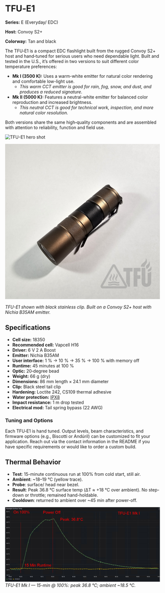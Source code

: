 # TFU‑E1

**Series:** E (Everyday/ EDC)

**Host:** Convoy S2+

**Colorway:** Tan and black

The TFU‑E1 is a compact EDC flashlight built from the rugged Convoy S2+ host and hand‑tuned for serious users who need dependable light.  Built and tested in the U.S., it’s offered in two versions to suit different color temperature preferences:
- **Mk I (3500 K):** Uses a warm-white emitter for natural color rendering and comfortable low-light use.
  - *This warm CCT emitter is good for rain, fog, snow, and dust, and produces a reduced signature.*
- **Mk II (5000 K):** Features a neutral-white emitter for balanced color reproduction and increased brightness.
  - *This neutral CCT is good for technical work, inspection, and more natural color resolution.*

Both versions share the same high‑quality components and are assembled with attention to reliability, function and field use.

![TFU-E1 hero shot](../Assets/Hero-Shot-01.jpg)



![TFU-E1](../Assets/TFU-E1-Product-Shot.jpg)  

*TFU-E1 shown with black stainless clip. Built on a Convoy S2+ host with Nichia B35AM emitter.*  


## Specifications

- **Cell size:** 18350
- **Recommended cell:** Vapcell H16
- **Driver:** 6 V 2 A Boost
- **Emitter:** Nichia B35AM
- **User interface:** 1 % → 10 % → 35 % → 100 % with memory off
- **Runtime:** 45 minutes at 100 %
- **Optic:** 20‑degree bead
- **Weight:** 66 g (dry)
- **Dimensions:** 86 mm length × 24.1 mm diameter
- **Clip:** Black steel tail clip
- **Hardening:** Loctite 242, CS109 thermal adhesive
- **Water protection:** [IPX8](../Assets/TFU-E1-Dunk-Test.jpg)
- **Impact resistance:** 1 m drop tested
- **Electrical mod:** Tail spring bypass (22 AWG)

### Tuning and Options

Each TFU‑E1 is hand tuned.  Output levels, beam characteristics, and firmware options (e.g., Biscotti or Andúril) can be customized to fit your application.  Reach out via the contact information in the README if you have specific requirements or would like to order a custom build.

## Thermal Behavior  

- **Test**: 15-minute continuous run at 100% from cold start, still air.  
- **Ambient**: ~18–19 °C (yellow trace).  
- **Probe**: surface/ head near bezel.  
- **Result**: Peak 36.8 °C surface temp (ΔT ≈ +18 °C over ambient). No step-down or throttle; remained hand-holdable.  
- **Cooldown**: returned to ambient over ~45 min after power-off.  

![TFU-E1-Thermal-04.jpg](../Assets/TFU-E1-Thermal-04.jpg)
*TFU-E1 Mk I — 15-min @ 100%: peak 36.8 °C; ambient ~18.5 °C.*
